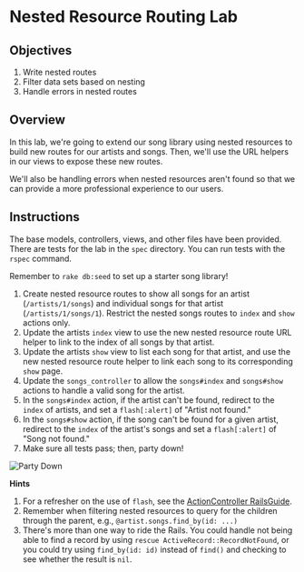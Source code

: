 # Nested Resource Routing Lab

## Objectives

1. Write nested routes
2. Filter data sets based on nesting
3. Handle errors in nested routes

## Overview

In this lab, we're going to extend our song library using nested
resources to build new routes for our artists and songs. Then, we'll use
the URL helpers in our views to expose these new routes.

We'll also be handling errors when nested resources aren't found so
that we can provide a more professional experience to our users.

## Instructions

The base models, controllers, views, and other files have been provided. There are tests for the lab in the `spec` directory. You can run tests with the `rspec` command.

Remember to `rake db:seed` to set up a starter song library!

1. Create nested resource routes to show all songs for an artist (`/artists/1/songs`) and individual songs for that artist (`/artists/1/songs/1`). Restrict the nested songs routes to `index` and `show` actions only.
2. Update the artists `index` view to use the new nested resource route URL helper to link to the index of all songs by that artist.
3. Update the artists `show` view to list each song for that artist, and use the new nested resource route helper to link each song to its corresponding `show` page.
4. Update the `songs_controller` to allow the `songs#index` and `songs#show` actions to handle a valid song for the artist.
5. In the `songs#index` action, if the artist can't be found, redirect to the `index` of artists, and set a `flash[:alert]` of "Artist not found."
6. In the `songs#show` action, if the song can't be found for a given artist, redirect to the `index` of the artist's songs and set a
`flash[:alert]` of "Song not found."
7. Make sure all tests pass; then, party down!

![Party Down](http://i.giphy.com/l41lNRz0uXPQLm0RG.gif)

**Hints**

1. For a refresher on the use of `flash`, see the [ActionController RailsGuide](http://guides.rubyonrails.org/action_controller_overview.html#the-flash).
2. Remember when filtering nested resources to query for the children through the parent, e.g., `@artist.songs.find_by(id: ...)`
3. There's more than one way to ride the Rails. You could handle not being able to find a record by using `rescue ActiveRecord::RecordNotFound`, or you could try using `find_by(id: id)` instead of `find()` and checking to see whether the result is `nil`.
